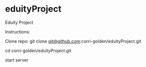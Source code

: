 # eduityProject


Eduity Project

Instructions:

Clone repo: git clone git@github.com:corri-golden/eduityProject.git

cd corri-golden/eduityProject.git

start server

